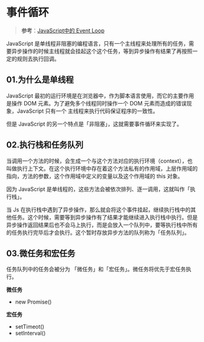 # 事件循环

> **参考**：[JavaScript中的 Event Loop](https://zhuanlan.zhihu.com/p/33058983)

JavaScript 是单线程非阻塞的编程语言，只有一个主线程来处理所有的任务，需要异步操作的时候主线程就会挂起这个这个任务，等到异步操作有结果了再按照一定的规则去执行回调。

## 01.为什么是单线程

JavaScript 最初的运行环境是在浏览器中，作为脚本语言使用，而它的主要作用是操作 DOM 元素。为了避免多个线程同时操作一个 DOM 元素而造成的错误现象，JavaScript 只有一个 主线程来执行代码保证程序的一致性。

但是 JavaScript 的另一个特点是「非阻塞」，这就需要事件循环来实现了。

## 02.执行栈和任务队列

当调用一个方法的时候，会生成一个与这个方法对应的执行环境（context），也叫做执行上下文。在这个执行环境中存在着这个方法私有的作用域，上层作用域的指向，方法的参数，这个作用域中定义的变量以及这个作用域的 this 对象。

因为 JavaScript 是单线程的，这些方法会被依次排列、逐一调用，这就叫作「执行栈」。

当 Js 在执行栈中遇到了异步操作，那么就会将这个事件挂起，继续执行栈中的其他任务。这个时候，需要等到异步操作有了结果才能继续进入执行栈中执行。但是异步操作返回结果后也不会马上执行，而是会放入一个队列中，要等执行栈中所有的任务执行完毕后才会执行。这个暂时存放异步方法的队列称为「任务队列」。

## 03.微任务和宏任务

任务队列中的任务会被分为 「微任务」和「宏任务」。微任务将优先于宏任务执行。

**微任务**

- new Promise()

**宏任务**

- setTimeot()
- setInterval()

